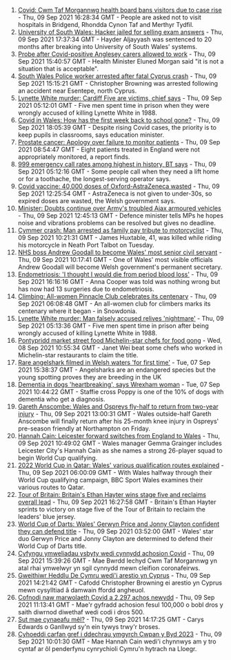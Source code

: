 1. [Covid: Cwm Taf Morgannwg health board bans visitors due to case rise](https://www.bbc.co.uk/news/uk-wales-58506230?at_medium=RSS&at_campaign=KARANGA) - Thu, 09 Sep 2021 16:28:34 GMT - People are asked not to visit hospitals in Bridgend, Rhondda Cynon Taf and Merthyr Tydfil.
2. [University of South Wales: Hacker jailed for selling exam answers](https://www.bbc.co.uk/news/uk-wales-58502963?at_medium=RSS&at_campaign=KARANGA) - Thu, 09 Sep 2021 17:37:34 GMT - Hayder Aljayyash was sentenced to 20 months after breaking into University of South Wales' systems.
3. [Probe after Covid-positive Anglesey carers allowed to work](https://www.bbc.co.uk/news/uk-wales-58506228?at_medium=RSS&at_campaign=KARANGA) - Thu, 09 Sep 2021 15:40:57 GMT - Health Minister Eluned Morgan said "it is not a situation that is acceptable".
4. [South Wales Police worker arrested after fatal Cyprus crash](https://www.bbc.co.uk/news/uk-wales-58502962?at_medium=RSS&at_campaign=KARANGA) - Thu, 09 Sep 2021 15:15:21 GMT - Christopher Browning was arrested following an accident near Esentepe, north Cyprus.
5. [Lynette White murder: Cardiff Five are victims, chief says](https://www.bbc.co.uk/news/uk-wales-58490038?at_medium=RSS&at_campaign=KARANGA) - Thu, 09 Sep 2021 05:12:01 GMT - Five men spent time in prison when they were wrongly accused of killing Lynette White in 1988.
6. [Covid in Wales: How has the first week back to school gone?](https://www.bbc.co.uk/news/uk-wales-58507007?at_medium=RSS&at_campaign=KARANGA) - Thu, 09 Sep 2021 18:05:39 GMT - Despite rising Covid cases, the priority is to keep pupils in classrooms, says education minister.
7. [Prostate cancer: Apology over failure to monitor patients](https://www.bbc.co.uk/news/uk-wales-58498130?at_medium=RSS&at_campaign=KARANGA) - Thu, 09 Sep 2021 08:54:47 GMT - Eight patients treated in England were not appropriately monitored, a report finds.
8. [999 emergency call rates among highest in history, BT says](https://www.bbc.co.uk/news/uk-wales-58491004?at_medium=RSS&at_campaign=KARANGA) - Thu, 09 Sep 2021 05:12:16 GMT - Some people call when they need a lift home or for a toothache, the longest-serving operator says.
9. [Covid vaccine: 40,000 doses of Oxford-AstraZeneca wasted](https://www.bbc.co.uk/news/uk-wales-58501218?at_medium=RSS&at_campaign=KARANGA) - Thu, 09 Sep 2021 12:25:54 GMT - AstraZeneca is not given to under-30s, so expired doses are wasted, the Welsh government says.
10. [Minister: Doubts continue over Army's troubled Ajax armoured vehicles](https://www.bbc.co.uk/news/uk-politics-58502779?at_medium=RSS&at_campaign=KARANGA) - Thu, 09 Sep 2021 12:45:13 GMT - Defence minister tells MPs he hopes noise and vibrations problems can be resolved but gives no deadline.
11. [Cymmer crash: Man arrested as family pay tribute to motorcyclist](https://www.bbc.co.uk/news/uk-wales-58501217?at_medium=RSS&at_campaign=KARANGA) - Thu, 09 Sep 2021 10:21:31 GMT - James Huxtable, 41, was killed while riding his motorcycle in Neath Port Talbot on Tuesday.
12. [NHS boss Andrew Goodall to become Wales' most senior civil servant](https://www.bbc.co.uk/news/uk-wales-politics-58500791?at_medium=RSS&at_campaign=KARANGA) - Thu, 09 Sep 2021 10:17:41 GMT - One of Wales' most visible officials Andrew Goodall will become Welsh government's permanent secretary.
13. [Endometriosis: 'I thought I would die from period blood loss'](https://www.bbc.co.uk/news/uk-wales-58506814?at_medium=RSS&at_campaign=KARANGA) - Thu, 09 Sep 2021 16:16:16 GMT - Anna Cooper was told was nothing wrong but has now had 13 surgeries due to endometriosis.
14. [Climbing: All-women Pinnacle Club celebrates its centenary](https://www.bbc.co.uk/news/uk-wales-58496185?at_medium=RSS&at_campaign=KARANGA) - Thu, 09 Sep 2021 06:08:48 GMT - An all-women club for climbers marks its centenary where it began - in Snowdonia.
15. [Lynette White murder: Man falsely accused relives 'nightmare'](https://www.bbc.co.uk/news/uk-wales-58493595?at_medium=RSS&at_campaign=KARANGA) - Thu, 09 Sep 2021 05:13:36 GMT - Five men spent time in prison after being wrongly accused of killing Lynette White in 1988.
16. [Pontypridd market street food Michelin-star chefs for food gong](https://www.bbc.co.uk/news/uk-wales-58487867?at_medium=RSS&at_campaign=KARANGA) - Wed, 08 Sep 2021 10:55:34 GMT - Janet Wei beat some chefs who worked in Michelin-star restaurants to claim the title.
17. [Rare angelshark filmed in Welsh waters 'for first time'](https://www.bbc.co.uk/news/uk-wales-58479544?at_medium=RSS&at_campaign=KARANGA) - Tue, 07 Sep 2021 15:38:37 GMT - Angelsharks are an endangered species but the young spotting proves they are breeding in the UK
18. [Dementia in dogs 'heartbreaking', says Wrexham woman](https://www.bbc.co.uk/news/uk-wales-58470012?at_medium=RSS&at_campaign=KARANGA) - Tue, 07 Sep 2021 10:44:22 GMT - Staffie cross Poppy is one of the 10% of dogs with dementia who get a diagnosis.
19. [Gareth Anscombe: Wales and Ospreys fly-half to return from two-year injury](https://www.bbc.co.uk/sport/rugby-union/58503832?at_medium=RSS&at_campaign=KARANGA) - Thu, 09 Sep 2021 13:00:31 GMT - Wales outside-half Gareth Anscombe will finally return after his 25-month knee injury in Ospreys' pre-season friendly at Northampton on Friday.
20. [Hannah Cain: Leicester forward switches from England to Wales](https://www.bbc.co.uk/sport/football/58491857?at_medium=RSS&at_campaign=KARANGA) - Thu, 09 Sep 2021 10:49:02 GMT - Wales manager Gemma Grainger includes Leicester City's Hannah Cain as she names a strong 26-player squad to begin World Cup qualifying.
21. [2022 World Cup in Qatar: Wales' various qualification routes explained](https://www.bbc.co.uk/sport/football/58463435?at_medium=RSS&at_campaign=KARANGA) - Thu, 09 Sep 2021 06:00:09 GMT - With Wales halfway through their World Cup qualifying campaign, BBC Sport Wales examines their various routes to Qatar.
22. [Tour of Britain: Britain's Ethan Hayter wins stage five and reclaims overall lead](https://www.bbc.co.uk/sport/cycling/58505457?at_medium=RSS&at_campaign=KARANGA) - Thu, 09 Sep 2021 16:27:58 GMT - Britain's Ethan Hayter sprints to victory on stage five of the Tour of Britain to reclaim the leaders' blue jersey.
23. [World Cup of Darts: Wales' Gerwyn Price and Jonny Clayton confident they can defend title](https://www.bbc.co.uk/sport/darts/58479355?at_medium=RSS&at_campaign=KARANGA) - Thu, 09 Sep 2021 03:52:00 GMT - Wales' star duo Gerwyn Price and Jonny Clayton are determined to defend their World Cup of Darts title.
24. [Cyfyngu ymweliadau ysbyty wedi cynnydd achosion Covid](https://www.bbc.co.uk/newyddion/58493886?at_medium=RSS&at_campaign=KARANGA) - Thu, 09 Sep 2021 15:39:26 GMT - Mae Bwrdd Iechyd Cwm Taf Morgannwg yn atal rhai ymwelwyr yn sgil cynnydd mewn cleifion coronafeirws.
25. [Gweithiwr Heddlu De Cymru wedi'i arestio yn Cyprus](https://www.bbc.co.uk/newyddion/58493885?at_medium=RSS&at_campaign=KARANGA) - Thu, 09 Sep 2021 14:21:42 GMT - Cafodd Christopher Browning ei arestio yn Cyprus mewn cysylltiad â damwain ffordd angheuol.
26. [Cofnodi naw marwolaeth Covid a 2,297 achos newydd](https://www.bbc.co.uk/newyddion/58415017?at_medium=RSS&at_campaign=KARANGA) - Thu, 09 Sep 2021 11:13:41 GMT - Mae'r gyfradd achosion fesul 100,000 o bobl dros y saith diwrnod diwethaf wedi codi i dros 500.
27. [Sut mae cynaeafu mêl?](https://www.bbc.co.uk/newyddion/58502547?at_medium=RSS&at_campaign=KARANGA) - Thu, 09 Sep 2021 14:17:25 GMT - Carys Edwards o Ganllwyd sy'n ein tywys trwy'r broses.
28. [Cyhoeddi carfan gref i ddechrau ymgyrch Cwpan y Byd 2023](https://www.bbc.co.uk/newyddion/58500097?at_medium=RSS&at_campaign=KARANGA) - Thu, 09 Sep 2021 10:01:30 GMT - Mae Hannah Cain wedi'i chynnwys am y tro cyntaf ar ôl penderfynu cynrychioli Cymru'n hytrach na Lloegr.
